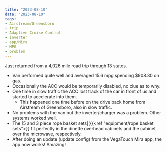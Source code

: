 ```yaml
---
title: "2023-08-10"
date: "2023-08-10"
tags:
- Airstream/Greensboro
- trip
- Adaptive Cruise Control
- inverter
- app/Mira
- MPG
- problem
---
```

Just returned from a 4,026 mile road trip through 13 states.
- Van performed quite well and averaged 15.6 mpg spending $908.30 on gas.
- Occasionally the ACC would be temporarily disabled, no clue as to why.
- One time in slow traffic the ACC lost track of the car in front of us and started to accelerate into them.
	- This happened one time before on the drive back home from Airstream of Greensboro, also in slow traffic.
- No problems with the van but the inverter/charger was a problem. Other systems worked well.
- The [5 and 3 piece rope basket sets]({{<ref "equipment/rope basket sets">}} fit perfectly in the dinette overhead cabinets and the cabinet over the microwave, respectively.
- After doing an update (update config) from the VegaTouch Mira app, the app now works! Amazing!